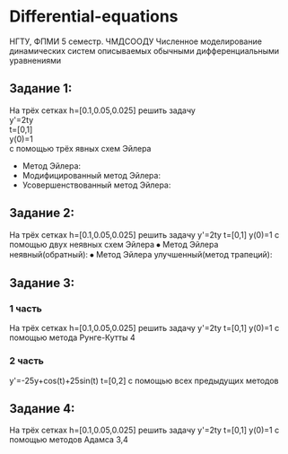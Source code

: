 # Differential-equations
НГТУ, ФПМИ 5 семестр. ЧМДСООДУ Численное моделирование динамических систем описываемых обычными дифференциальными уравнениями


## Задание 1:
На трёх сетках h=[0.1,0.05,0.025] решить задачу  
y'=2ty  
t=[0,1]  
y(0)=1  
с помощью трёх явных схем Эйлера
+	Метод Эйлера:
+	Модифицированный метод Эйлера:
+	Усовершенствованный метод Эйлера:

## Задание 2:
На трёх сетках h=[0.1,0.05,0.025] решить задачу
y'=2ty
t=[0,1]
y(0)=1
с помощью двух неявных схем Эйлера
⦁	Метод Эйлера неявный(обратный):
⦁	Метод Эйлера улучшенный(метод трапеций):

## Задание 3:
### 1 часть
На трёх сетках h=[0.1,0.05,0.025] решить задачу
y'=2ty
t=[0,1]
y(0)=1
с помощью метода Рунге-Кутты 4
### 2 часть 
y'=-25y+cos(t)+25sin(t)
t=[0,2]
с помощью всех предыдущих методов

## Задание 4:
На трёх сетках h=[0.1,0.05,0.025] решить задачу
y'=2ty
t=[0,1]
y(0)=1
с помощью методов Адамса 3,4
